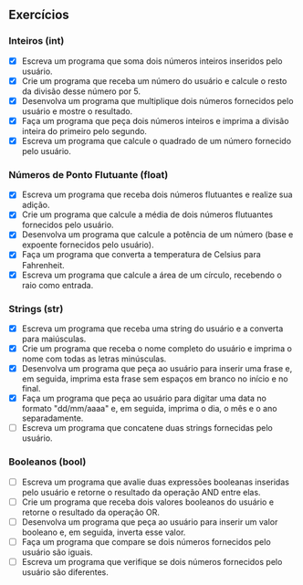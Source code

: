 ## Exercícios
### Inteiros (int)

- [X] Escreva um programa que soma dois números inteiros inseridos pelo usuário.
- [X] Crie um programa que receba um número do usuário e calcule o resto da divisão desse número por 5.
- [X] Desenvolva um programa que multiplique dois números fornecidos pelo usuário e mostre o resultado.
- [X] Faça um programa que peça dois números inteiros e imprima a divisão inteira do primeiro pelo segundo.
- [X] Escreva um programa que calcule o quadrado de um número fornecido pelo usuário.

### Números de Ponto Flutuante (float)
- [X] Escreva um programa que receba dois números flutuantes e realize sua adição.
- [X] Crie um programa que calcule a média de dois números flutuantes fornecidos pelo usuário.
- [X] Desenvolva um programa que calcule a potência de um número (base e expoente fornecidos pelo usuário).
- [X] Faça um programa que converta a temperatura de Celsius para Fahrenheit.
- [X] Escreva um programa que calcule a área de um círculo, recebendo o raio como entrada.

### Strings (str)
- [X] Escreva um programa que receba uma string do usuário e a converta para maiúsculas.
- [X] Crie um programa que receba o nome completo do usuário e imprima o nome com todas as letras minúsculas.
- [X] Desenvolva um programa que peça ao usuário para inserir uma frase e, em seguida, imprima esta frase sem espaços em branco no início e no final.
- [X] Faça um programa que peça ao usuário para digitar uma data no formato "dd/mm/aaaa" e, em seguida, imprima o dia, o mês e o ano separadamente.
- [ ] Escreva um programa que concatene duas strings fornecidas pelo usuário.

### Booleanos (bool)
- [ ] Escreva um programa que avalie duas expressões booleanas inseridas pelo usuário e retorne o resultado da operação AND entre elas.
- [ ] Crie um programa que receba dois valores booleanos do usuário e retorne o resultado da operação OR.
- [ ] Desenvolva um programa que peça ao usuário para inserir um valor booleano e, em seguida, inverta esse valor.
- [ ] Faça um programa que compare se dois números fornecidos pelo usuário são iguais.
- [ ] Escreva um programa que verifique se dois números fornecidos pelo usuário são diferentes.